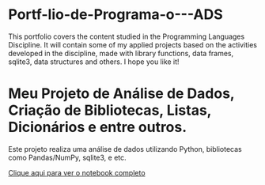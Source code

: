 # Portf-lio-de-Programa-o---ADS
This portfolio covers the content studied in the Programming Languages ​​Discipline. It will contain some of my applied projects based on the activities developed in the discipline, made with library functions, data frames, sqlite3, data structures and others. I hope you like it!

# Meu Projeto de Análise de Dados, Criação de Bibliotecas, Listas, Dicionários e entre outros. 

Este projeto realiza uma análise de dados utilizando Python, bibliotecas como Pandas/NumPy, sqlite3, e etc. 

[Clique aqui para ver o notebook completo]([caminho-do-arquivo.ipynb](https://github.com/hartz-ws/Portf-lio-de-Programa-o---ADS/blob/main/Liguagem_em_Python_Programação.ipynb))

